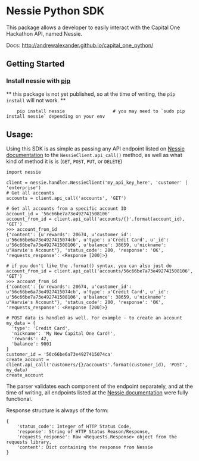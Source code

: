 # Nessie Python SDK

This package allows a developer to easily interact with the Capital
One Hackathon API, named Nessie.

Docs:
http://andrewalexander.github.io/capital_one_python/

## Getting Started

### Install nessie with [pip](https://pip.pypa.io/en/stable/installing/)

** this package is not yet published, so at the time of writing, the `pip install` will not work. **
```
	pip install nessie 					# you may need to `sudo pip install nessie` depending on your env 
```

## Usage:
Using this SDK is as simple as passing any API endpoint listed on [Nessie documentation](http://api.reimaginebanking.com/documentation) to the `NessieClient.api_call()` method, as well as what kind of method it is is (`GET`, `POST`, `PUT`, or `DELETE`) 

```
import nessie

client = nessie.handler.NessieClient('my_api_key_here', 'customer' | 'enterprise')
# Get all accounts
accounts = client.api_call('accounts', 'GET')

# Get all accounts from a specific account ID
account_id = '56c66be7a73e492741508106'
account_from_id = client.api_call('accounts/{}'.format(account_id), 'GET')
>>> account_from_id
{'content': {u'rewards': 20674, u'customer_id': u'56c66be6a73e4927415074cb', u'type': u'Credit Card', u'_id': u'56c66be7a73e492741508106', u'balance': 38659, u'nickname': u"Harvie's Account"}, 'status_code': 200, 'response': 'OK', 'requests_response': <Response [200]>}

# if you don't like the .format() syntax, you can also just do
account_from_id = client.api_call('accounts/56c66be7a73e492741508106', 'GET')
>>> account_from_id
{'content': {u'rewards': 20674, u'customer_id': u'56c66be6a73e4927415074cb', u'type': u'Credit Card', u'_id': u'56c66be7a73e492741508106', u'balance': 38659, u'nickname': u"Harvie's Account"}, 'status_code': 200, 'response': 'OK', 'requests_response': <Response [200]>}

# POST data is handled as well. For example - to create an account
my_data = {
  'type': 'Credit Card',
  'nickname': 'My New Capital One Card!',
  'rewards': 42,
  'balance': 9001
}
customer_id = '56c66be6a73e4927415074ca'
create_account = client.api_call('customers/{}/accounts'.format(customer_id), 'POST', my_data)
create_account

```

The parser validates each component of the endpoint separately, and at the time of writing, all endpoints listed at the [Nessie documentation](http://api.reimaginebanking.com/documentation) were fully functional. 

Response structure is always of the form:
```
{
    'status_code': Integer of HTTP Status Code,
    'response': String of HTTP Status Reason/Response,
    'requests_response': Raw <Requests.Response> object from the requests library,
    'content': Dict containing the response from Nessie
}
```
